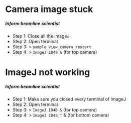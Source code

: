 
# Camera image stuck

##### Inform beamline scientist 

* Step 1: Close all the imageJ
* Step 2: Open terminal
* Step 3: > `sample_view_camera_restart`
* Step 4:  > `ImageJ ID4B &` (for top camera)

# ImageJ not working 

##### Inform beamline scientist 

* Step 1: Make sure you closed every terminal of ImageJ
* Step 2: Open terminal
* Step 3: > `ImageJ ID4B &` (for top camera)
* Step 4: > `ImageJ ID4B_T` & (for bottom camera)